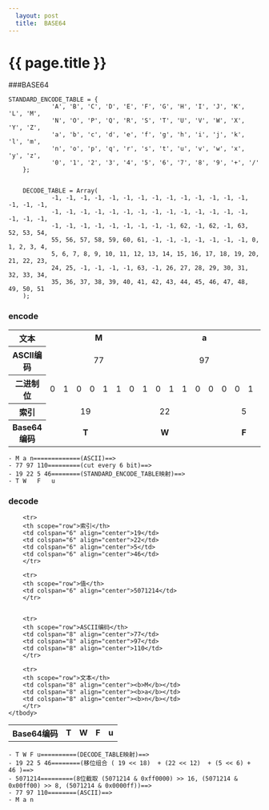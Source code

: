 ```yaml
---     
  layout: post
  title:  BASE64 
---
```

{{ page.title }}
===================

###BASE64


    STANDARD_ENCODE_TABLE = {
                'A', 'B', 'C', 'D', 'E', 'F', 'G', 'H', 'I', 'J', 'K', 'L', 'M',
                'N', 'O', 'P', 'Q', 'R', 'S', 'T', 'U', 'V', 'W', 'X', 'Y', 'Z',
                'a', 'b', 'c', 'd', 'e', 'f', 'g', 'h', 'i', 'j', 'k', 'l', 'm',
                'n', 'o', 'p', 'q', 'r', 's', 't', 'u', 'v', 'w', 'x', 'y', 'z',
                '0', '1', '2', '3', '4', '5', '6', '7', '8', '9', '+', '/'
        };


        DECODE_TABLE = Array(
                -1, -1, -1, -1, -1, -1, -1, -1, -1, -1, -1, -1, -1, -1, -1, -1, -1,
                -1, -1, -1, -1, -1, -1, -1, -1, -1, -1, -1, -1, -1, -1, -1, -1, -1,
                -1, -1, -1, -1, -1, -1, -1, -1, -1, 62, -1, 62, -1, 63, 52, 53, 54,
                55, 56, 57, 58, 59, 60, 61, -1, -1, -1, -1, -1, -1, -1, 0, 1, 2, 3, 4,
                5, 6, 7, 8, 9, 10, 11, 12, 13, 14, 15, 16, 17, 18, 19, 20, 21, 22, 23,
                24, 25, -1, -1, -1, -1, 63, -1, 26, 27, 28, 29, 30, 31, 32, 33, 34,
                35, 36, 37, 38, 39, 40, 41, 42, 43, 44, 45, 46, 47, 48, 49, 50, 51
        );




### encode


<table>
    <tbody><tr>
<th scope="row">文本</th>
<td colspan="8" align="center"><b>M</b></td>
<td colspan="8" align="center"><b>a</b></td>
<td colspan="8" align="center"><b>n</b></td>
</tr>
<tr>
<th scope="row">ASCII编码</th>
<td colspan="8" align="center">77</td>
<td colspan="8" align="center">97</td>
<td colspan="8" align="center">110</td>
</tr>
<tr>
<th scope="row">二进制位</th>

<td>0</td>
<td>1</td>
<td>0</td>
<td>0</td>
<td>1</td>
<td>1</td>
<td>0</td>
<td>1</td>

<td>0</td>
<td>1</td>
<td>1</td>
<td>0</td>
<td>0</td>
<td>0</td>
<td>0</td>
<td>1</td>

<td>0</td>
<td>1</td>
<td>1</td>
<td>0</td>
<td>1</td>
<td>1</td>
<td>1</td>
<td>0</td>
</tr>
<tr>
<th scope="row">索引</th>
<td colspan="6" align="center">19</td>
<td colspan="6" align="center">22</td>
<td colspan="6" align="center">5</td>
<td colspan="6" align="center">46</td>
</tr>
<tr>
<th scope="row">Base64编码</th>
<td colspan="6" align="center"><b>T</b></td>
<td colspan="6" align="center"><b>W</b></td>
<td colspan="6" align="center"><b>F</b></td>
<td colspan="6" align="center"><b>u</b></td>
</tr>
</tbody>
</table>




    - M a n=============(ASCII)==>
    - 77 97 110=========(cut every 6 bit)==>
    - 19 22 5 46========(STANDARD_ENCODE_TABLE映射)==>
    - T W   F   u    

### decode                              


<table>
    <tbody>
        <tr>
        <th scope="row">Base64编码</th>
        <td colspan="6" align="center"><b>T</b></td>
        <td colspan="6" align="center"><b>W</b></td>
        <td colspan="6" align="center"><b>F</b></td>
        <td colspan="6" align="center"><b>u</b></td>
        </tr>

        <tr>
        <th scope="row">索引</th>
        <td colspan="6" align="center">19</td>
        <td colspan="6" align="center">22</td>
        <td colspan="6" align="center">5</td>
        <td colspan="6" align="center">46</td>
        </tr>

        <tr>
        <th scope="row">值</th>
        <td colspan="6" align="center">5071214</td>
        </tr>


        <tr>
        <th scope="row">ASCII编码</th>
        <td colspan="8" align="center">77</td>
        <td colspan="8" align="center">97</td>
        <td colspan="8" align="center">110</td>
        </tr>

        <tr>
        <th scope="row">文本</th>
        <td colspan="8" align="center"><b>M</b></td>
        <td colspan="8" align="center"><b>a</b></td>
        <td colspan="8" align="center"><b>n</b></td>
        </tr>
    </tbody>
</table>



    - T W F u==========(DECODE_TABLE映射)==>
    - 19 22 5 46========(移位组合 ( 19 << 18)  + (22 << 12)  + (5 << 6) + 46 )==>
    - 5071214=========(8位截取 (5071214 & 0xff0000) >> 16, (5071214 & 0x00ff00) >> 8, (5071214 & 0x0000ff))==>
    - 77 97 110========(ASCII)==>
    - M a n





